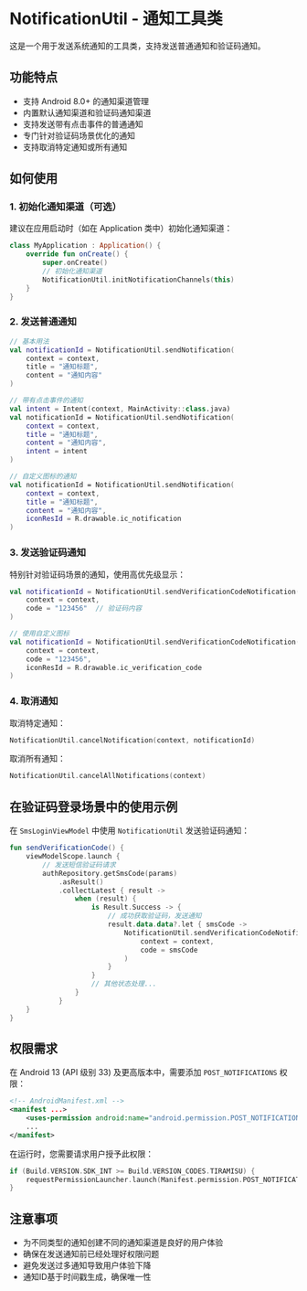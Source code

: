 # NotificationUtil - 通知工具类

这是一个用于发送系统通知的工具类，支持发送普通通知和验证码通知。

## 功能特点

- 支持 Android 8.0+ 的通知渠道管理
- 内置默认通知渠道和验证码通知渠道
- 支持发送带有点击事件的普通通知
- 专门针对验证码场景优化的通知
- 支持取消特定通知或所有通知

## 如何使用

### 1. 初始化通知渠道（可选）

建议在应用启动时（如在 Application 类中）初始化通知渠道：

```kotlin
class MyApplication : Application() {
    override fun onCreate() {
        super.onCreate()
        // 初始化通知渠道
        NotificationUtil.initNotificationChannels(this)
    }
}
```

### 2. 发送普通通知

```kotlin
// 基本用法
val notificationId = NotificationUtil.sendNotification(
    context = context,
    title = "通知标题",
    content = "通知内容"
)

// 带有点击事件的通知
val intent = Intent(context, MainActivity::class.java)
val notificationId = NotificationUtil.sendNotification(
    context = context,
    title = "通知标题",
    content = "通知内容",
    intent = intent
)

// 自定义图标的通知
val notificationId = NotificationUtil.sendNotification(
    context = context,
    title = "通知标题",
    content = "通知内容",
    iconResId = R.drawable.ic_notification
)
```

### 3. 发送验证码通知

特别针对验证码场景的通知，使用高优先级显示：

```kotlin
val notificationId = NotificationUtil.sendVerificationCodeNotification(
    context = context,
    code = "123456"  // 验证码内容
)

// 使用自定义图标
val notificationId = NotificationUtil.sendVerificationCodeNotification(
    context = context,
    code = "123456",
    iconResId = R.drawable.ic_verification_code
)
```

### 4. 取消通知

取消特定通知：

```kotlin
NotificationUtil.cancelNotification(context, notificationId)
```

取消所有通知：

```kotlin
NotificationUtil.cancelAllNotifications(context)
```

## 在验证码登录场景中的使用示例

在 `SmsLoginViewModel` 中使用 `NotificationUtil` 发送验证码通知：

```kotlin
fun sendVerificationCode() {
    viewModelScope.launch {
        // 发送短信验证码请求
        authRepository.getSmsCode(params)
            .asResult()
            .collectLatest { result ->
                when (result) {
                    is Result.Success -> {
                        // 成功获取验证码，发送通知
                        result.data.data?.let { smsCode ->
                            NotificationUtil.sendVerificationCodeNotification(
                                context = context,
                                code = smsCode
                            )
                        }
                    }
                    // 其他状态处理...
                }
            }
    }
}
```

## 权限需求

在 Android 13 (API 级别 33) 及更高版本中，需要添加 `POST_NOTIFICATIONS` 权限：

```xml
<!-- AndroidManifest.xml -->
<manifest ...>
    <uses-permission android:name="android.permission.POST_NOTIFICATIONS" />
    ...
</manifest>
```

在运行时，您需要请求用户授予此权限：

```kotlin
if (Build.VERSION.SDK_INT >= Build.VERSION_CODES.TIRAMISU) {
    requestPermissionLauncher.launch(Manifest.permission.POST_NOTIFICATIONS)
}
```

## 注意事项

- 为不同类型的通知创建不同的通知渠道是良好的用户体验
- 确保在发送通知前已经处理好权限问题
- 避免发送过多通知导致用户体验下降
- 通知ID基于时间戳生成，确保唯一性 